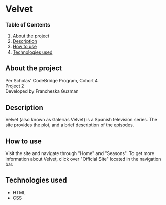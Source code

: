 # Velvet

### Table of Contents

1. [About the project](#about)
2. [Description](#description)
3. [How to use](#instructions)
4. [Technologies used](#technologies)

## <a id="about">About the project</a>

Per Scholas' CodeBridge Program, Cohort 4
<br />
Project 2
<br />
Developed by Francheska Guzman

</a>

## <a id="description">Description</a>

Velvet (also known as Galerías Velvet) is a Spanish television series. The site provides the plot, and a brief description of the episodes.

## <a id="instructions">How to use</a>

Visit the site and navigate through "Home" and "Seasons". To get more information about Velvet, click over "Official Site" located in the navigation bar.

## <a id="technologies">Technologies used</a>

* HTML
* CSS